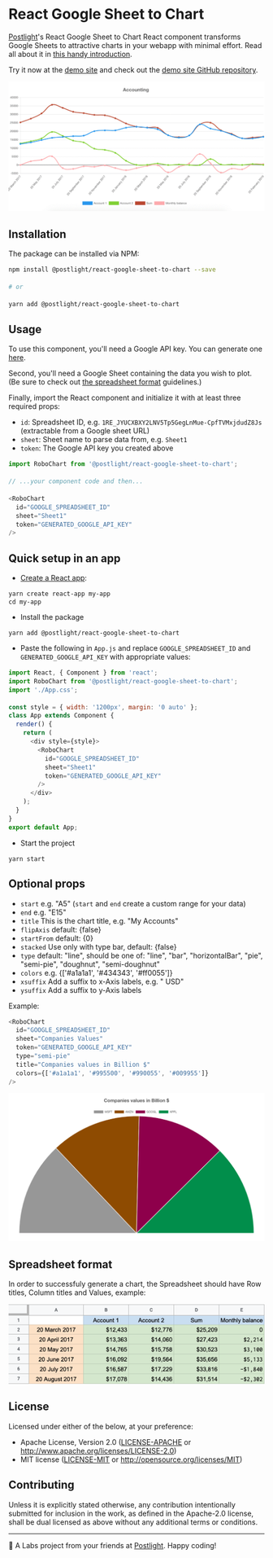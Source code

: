 # React Google Sheet to Chart

[Postlight](https://postlight.com)'s React Google Sheet to Chart React component transforms Google Sheets to attractive charts in your webapp with minimal effort. Read all about it in [this handy introduction](https://postlight.com/trackchanges/transform-google-sheets-into-beautiful-charts-with-postlights-new-react-component).

Try it now at the [demo site](https://robochart.netlify.com/) and check out the [demo site GitHub repository](https://github.com/postlight/robo-chart-web).

![Robo Chart preview](https://raw.githubusercontent.com/postlight/react-google-sheet-to-chart/master/static/images/robo-chart.gif)


## Installation

The package can be installed via NPM:

```bash
npm install @postlight/react-google-sheet-to-chart --save

# or

yarn add @postlight/react-google-sheet-to-chart
```

## Usage

To use this component, you'll need a Google API key. You can generate one [here](https://console.cloud.google.com/apis/credentials).

Second, you'll need a Google Sheet containing the data you wish to plot. (Be sure to check out [the spreadsheet format](#spreadsheet-format) guidelines.)

Finally, import the React component and initialize it with at least three required props:

  - `id`: Spreadsheet ID, e.g. `1RE_JYUCXBXY2LNV5Tp5GegLnMue-CpfTVMxjdudZ8Js` (extractable from a Google sheet URL)
  - `sheet`: Sheet name to parse data from, e.g. `Sheet1`
  - `token`: The Google API key you created above

```javascript
import RoboChart from '@postlight/react-google-sheet-to-chart';

// ...your component code and then...

<RoboChart
  id="GOOGLE_SPREADSHEET_ID"
  sheet="Sheet1"
  token="GENERATED_GOOGLE_API_KEY"
/>
```

## Quick setup in an app

- [Create a React app](https://github.com/facebook/create-react-app):

```shell
yarn create react-app my-app
cd my-app
```
- Install the package

```shell
yarn add @postlight/react-google-sheet-to-chart
```
- Paste the following in `App.js` and replace `GOOGLE_SPREADSHEET_ID` and `GENERATED_GOOGLE_API_KEY` with appropriate values:

```javascript
import React, { Component } from 'react';
import RoboChart from '@postlight/react-google-sheet-to-chart';
import './App.css';

const style = { width: '1200px', margin: '0 auto' };
class App extends Component {
  render() {
    return (
      <div style={style}>
        <RoboChart
          id="GOOGLE_SPREADSHEET_ID"
          sheet="Sheet1"
          token="GENERATED_GOOGLE_API_KEY"
        />
      </div>
    );
  }
}
export default App;
```
- Start the project

```shell
yarn start
```

## Optional props

- `start` e.g. "A5" (`start` and `end` create a custom range for your data)
- `end` e.g. "E15"
- `title` This is the chart title, e.g. "My Accounts"
- `flipAxis` default: {false}
- `startFrom` default: {0}
- `stacked` Use only with type bar, default: {false}
- `type` default: "line", should be one of: "line", "bar", "horizontalBar", "pie", "semi-pie", "doughnut", "semi-doughnut"
- `colors` e.g. {['#a1a1a1', '#434343', '#ff0055']}
- `xsuffix` Add a suffix to x-Axis labels, e.g. " USD"
- `ysuffix` Add a suffix to y-Axis labels

Example:

```javascript
<RoboChart
  id="GOOGLE_SPREADSHEET_ID"
  sheet="Companies Values"
  token="GENERATED_GOOGLE_API_KEY"
  type="semi-pie"
  title="Companies values in Billion $"
  colors={['#a1a1a1', '#995500', '#990055', '#009955']}
/>
```

![Robo Chart preview](https://raw.githubusercontent.com/postlight/react-google-sheet-to-chart/master/static/images/robo-chart-2.png)

## Spreadsheet format

In order to successfuly generate a chart, the Spreadsheet should have Row titles, Column titles and Values, example:

![Spreadsheet example](https://raw.githubusercontent.com/postlight/react-google-sheet-to-chart/master/static/images/spreadsheet-format.png)

## License

Licensed under either of the below, at your preference:

- Apache License, Version 2.0
  ([LICENSE-APACHE](LICENSE-APACHE) or http://www.apache.org/licenses/LICENSE-2.0)
- MIT license
  ([LICENSE-MIT](LICENSE-MIT) or http://opensource.org/licenses/MIT)

## Contributing

Unless it is explicitly stated otherwise, any contribution intentionally submitted for inclusion in the work, as defined in the Apache-2.0 license, shall be dual licensed as above without any additional terms or conditions.

---

🔬 A Labs project from your friends at [Postlight](https://postlight.com). Happy coding!
